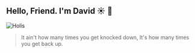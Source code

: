 ## Hello, Friend. I'm David ☀️ 👋
![Holis](https://tenor.com/bbHFz.gif)
>It ain't how many times you get knocked down,
>It's how many times you get back up.



<!--
**YuutoG/YuutoG** is a ✨ _special_ ✨ repository because its `README.md` (this file) appears on your GitHub profile.

Here are some ideas to get you started:

- 🔭 I’m currently working on ...
- 🌱 I’m currently learning ...
- 👯 I’m looking to collaborate on ...
- 🤔 I’m looking for help with ...
- 💬 Ask me about ...
- 📫 How to reach me: ...
- 😄 Pronouns: ...
- ⚡ Fun fact: ...
-->
